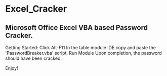 # Excel_Cracker
Microsoft Office Excel VBA based Password Cracker.
---
Getting Started:
Click Alt-F11
In the table module IDE copy and paste the 'PasswordBreaker.vba' script.
Run Module
Upon completion, the password should have been cracked.

Enjoy!

